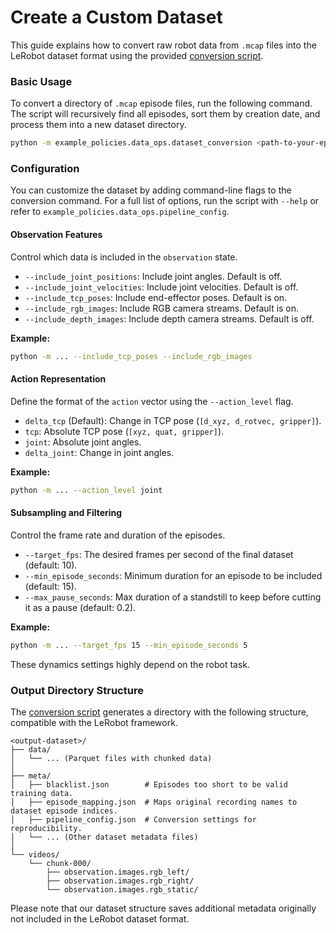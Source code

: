 # Create a Custom Dataset

This guide explains how to convert raw robot data from `.mcap` files into the LeRobot dataset format using the provided [conversion script](../notebooks/01_create_dataset.ipynb).

### Basic Usage

To convert a directory of `.mcap` episode files, run the following command. The script will recursively find all episodes, sort them by creation date, and process them into a new dataset directory.

```bash
python -m example_policies.data_ops.dataset_conversion <path-to-your-episodes> --output <path-to-output-dataset>
```

### Configuration

You can customize the dataset by adding command-line flags to the conversion command. For a full list of options, run the script with `--help` or refer to `example_policies.data_ops.pipeline_config`.

#### Observation Features

Control which data is included in the `observation` state.

-   `--include_joint_positions`: Include joint angles. Default is off.
-   `--include_joint_velocities`: Include joint velocities. Default is off.
-   `--include_tcp_poses`: Include end-effector poses. Default is on.
-   `--include_rgb_images`: Include RGB camera streams. Default is on.
-   `--include_depth_images`: Include depth camera streams. Default is off.

**Example:**
```bash
python -m ... --include_tcp_poses --include_rgb_images
```

#### Action Representation

Define the format of the `action` vector using the `--action_level` flag.

-   `delta_tcp` (Default): Change in TCP pose (`[d_xyz, d_rotvec, gripper]`).
-   `tcp`: Absolute TCP pose (`[xyz, quat, gripper]`).
-   `joint`: Absolute joint angles.
-   `delta_joint`: Change in joint angles.

**Example:**
```bash
python -m ... --action_level joint
```

#### Subsampling and Filtering

Control the frame rate and duration of the episodes.

-   `--target_fps`: The desired frames per second of the final dataset (default: 10).
-   `--min_episode_seconds`: Minimum duration for an episode to be included (default: 15).
-   `--max_pause_seconds`: Max duration of a standstill to keep before cutting it as a pause (default: 0.2).

**Example:**
```bash
python -m ... --target_fps 15 --min_episode_seconds 5
```

These dynamics settings highly depend on the robot task.

### Output Directory Structure

The [conversion script](../notebooks/01_create_dataset.ipynb) generates a directory with the following structure, compatible with the LeRobot framework.

```
<output-dataset>/
├── data/
│   └── ... (Parquet files with chunked data)
│
├── meta/
│   ├── blacklist.json        # Episodes too short to be valid training data.
│   ├── episode_mapping.json  # Maps original recording names to dataset episode indices.
│   ├── pipeline_config.json  # Conversion settings for reproducibility.
│   └── ... (Other dataset metadata files)
│
└── videos/
    └── chunk-000/
        ├── observation.images.rgb_left/
        ├── observation.images.rgb_right/
        └── observation.images.rgb_static/

```

Please note that our dataset structure saves additional metadata originally not included in the LeRobot dataset format.
